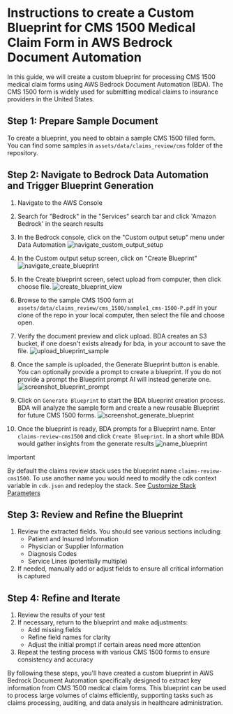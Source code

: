 # Instructions to create a Custom Blueprint for CMS 1500 Medical Claim Form in AWS Bedrock Document Automation

In this guide, we will create a custom blueprint for processing CMS 1500 medical claim forms using AWS Bedrock Document Automation (BDA). The CMS 1500 form is widely used for submitting medical claims to insurance providers in the United States.

## Step 1: Prepare Sample Document

To create a blueprint, you need to obtain a sample CMS 1500 filled form. You can find some samples in `assets/data/claims_review/cms` folder of the repository.

## Step 2: Navigate to Bedrock Data Automation and Trigger Blueprint Generation

1. Navigate to the AWS Console
2. Search for "Bedrock" in the "Services" search bar and click 'Amazon Bedrock' in the search results
3. In the Bedrock console, click on the "Custom output setup" menu under Data Automation
   ![navigate_custom_output_setup][screenshot_nav_to_custom_output_setup]

3. In the Custom output setup screen, click on "Create Blueprint"
   ![navigate_create_blueprint][screenshot_nav_to_create_blueprint]

4. In the Create blueprint screen, select upload from computer, then click choose file.
   ![create_blueprint_view][screenshot_create_blueprint_view]

5. Browse to the sample CMS 1500 form at `assets/data/claims_review/cms_1500/sample1_cms-1500-P.pdf` in your clone of the repo in your local computer, then select the file and choose open.

6. Verify the document preview and click upload. BDA creates an S3 bucket, if one doesn't exists already for bda, in your account to save the file.
   ![upload_blueprint_sample][screenshot_upload_blueprint_view]

7. Once the sample is uploaded, the Generate Blueprint button is enable. You can optionally provide a prompt to create a blueprint.  If you do not provide a prompt the Blueprint prompt AI will instead generate one.
   ![screenshot_blueprint_prompt][screenshot_blueprint_prompt]

8. Click on `Generate Blueprint` to start the BDA blueprint creation process. BDA will analyze the sample form and create a new reusable Blueprint for future CMS 1500 forms.
   ![screenshot_generate_blueprint][screenshot_generate_blueprint]

9. Once the blueprint is ready, BDA prompts for a Blueprint name. Enter `claims-review-cms1500` and click `Create Blueprint`. In a short while BDA would gather insights from the generate results 
   ![name_blueprint][screenshot_name_blueprint]

> [!Important]
>By default the claims review stack uses the blueprint name `claims-review-cms1500`. To use another name you would need to modify the cdk context variable in `cdk.json` and redeploy the stack. See [Customize Stack Parameters](b_claims_review_01_deploy.md#customize-stack-parameters-a-namecustomize_stack_parameters)


## Step 3: Review and Refine the Blueprint

1. Review the extracted fields. You should see various sections including:
   - Patient and Insured Information
   - Physician or Supplier Information
   - Diagnosis Codes
   - Service Lines (potentially multiple)
2. If needed, manually add or adjust fields to ensure all critical information is captured


## Step 4: Refine and Iterate

1. Review the results of your test
2. If necessary, return to the blueprint and make adjustments:
   - Add missing fields
   - Refine field names for clarity
   - Adjust the initial prompt if certain areas need more attention
3. Repeat the testing process with various CMS 1500 forms to ensure consistency and accuracy

By following these steps, you'll have created a custom blueprint in AWS Bedrock Document Automation specifically designed to extract key information from CMS 1500 medical claim forms. This blueprint can be used to process large volumes of claims efficiently, supporting tasks such as claims processing, auditing, and data analysis in healthcare administration.

[screenshot_nav_to_custom_output_setup]: ../../assets/screenshots/claims_review_docs/navigate-to-bda.jpg
[screenshot_nav_to_create_blueprint]: ../../assets/screenshots/claims_review_docs/create-blueprint.jpg
[screenshot_create_blueprint_view]: ../../assets/screenshots/claims_review_docs/create-blueprint-view.jpg
[screenshot_upload_blueprint_view]: ../../assets/screenshots/claims_review_docs/upload-blueprint-sample.jpg
[screenshot_blueprint_prompt]: ../../assets/screenshots/claims_review_docs/blueprint-prompt.jpg
[screenshot_generate_blueprint]: ../../assets/screenshots/claims_review_docs/generate-blueprint.jpg
[screenshot_name_blueprint]: ../../assets/screenshots/claims_review_docs/name-blueprint.jpg